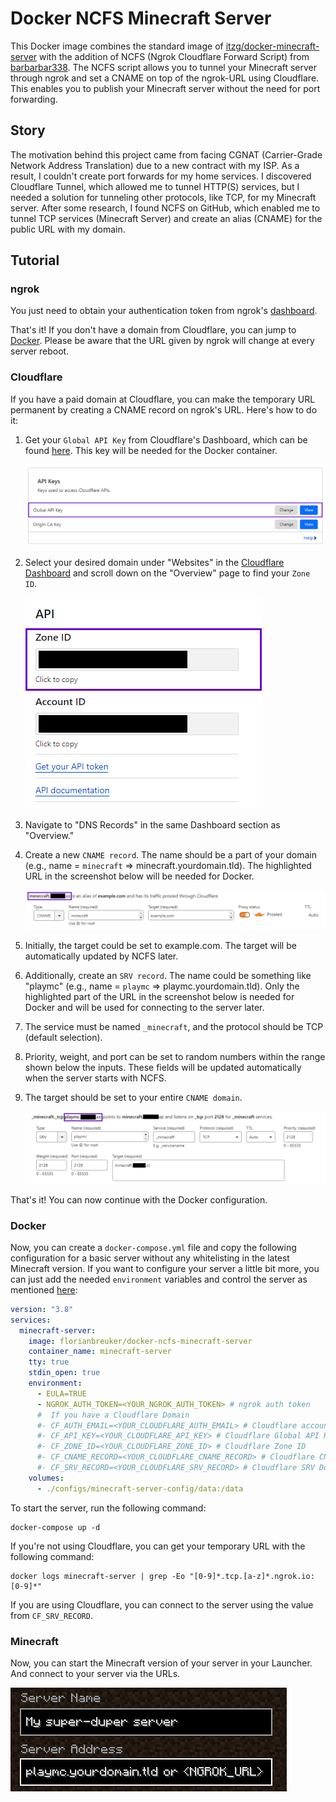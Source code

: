# Docker NCFS Minecraft Server

This Docker image combines the standard image of [itzg/docker-minecraft-server](https://github.com/itzg/docker-minecraft-server) with the addition of NCFS (Ngrok Cloudflare Forward Script) from [barbarbar338](https://github.com/barbarbar338/ncfs). The NCFS script allows you to tunnel your Minecraft server through ngrok and set a CNAME on top of the ngrok-URL using Cloudflare. This enables you to publish your Minecraft server without the need for port forwarding.

## Story

The motivation behind this project came from facing CGNAT (Carrier-Grade Network Address Translation) due to a new contract with my ISP. As a result, I couldn't create port forwards for my home services. I discovered Cloudflare Tunnel, which allowed me to tunnel HTTP(S) services, but I needed a solution for tunneling other protocols, like TCP, for my Minecraft server. After some research, I found NCFS on GitHub, which enabled me to tunnel TCP services (Minecraft Server) and create an alias (CNAME) for the public URL with my domain.

## Tutorial

### ngrok

You just need to obtain your authentication token from ngrok's [dashboard](https://dashboard.ngrok.com/get-started/your-authtoken).

That's it! If you don't have a domain from Cloudflare, you can jump to [Docker](#docker).
Please be aware that the URL given by ngrok will change at every server reboot.

### Cloudflare

If you have a paid domain at Cloudflare, you can make the temporary URL permanent by creating a CNAME record on ngrok's URL. Here's how to do it:

1. Get your `Global API Key` from Cloudflare's Dashboard, which can be found [here](https://dash.cloudflare.com/profile/api-tokens). 
   This key will be needed for the Docker container.
   
   ![get_cf_global_api_key](assets/get_cf_global_api_key.png)

2. Select your desired domain under "Websites" in the [Cloudflare Dashboard](https://dash.cloudflare.com) and scroll down on the "Overview" page to find your `Zone ID`.
   
   ![get_cf_zone_id](assets/get_cf_zone_id.png)

3. Navigate to "DNS Records" in the same Dashboard section as "Overview."

4. Create a new `CNAME record`. The name should be a part of your domain (e.g., name = `minecraft` => minecraft.yourdomain.tld). The highlighted URL in the screenshot below will be needed for Docker.
   
   ![base_cf_cname_config](assets/base_cf_cname_config.png)

5. Initially, the target could be set to example.com. The target will be automatically updated by NCFS later.

6. Additionally, create an `SRV record`. The name could be something like "playmc" (e.g., name = `playmc` => playmc.yourdomain.tld). Only the highlighted part of the URL in the screenshot below is needed for Docker and will be used for connecting to the server later.

7. The service must be named `_minecraft`, and the protocol should be TCP (default selection).

8. Priority, weight, and port can be set to random numbers within the range shown below the inputs. These fields will be updated automatically when the server starts with NCFS.

9. The target should be set to your entire `CNAME domain`.
   
   ![base_cf_srv_config](assets/base_cf_srv_config.png)

That's it! You can now continue with the Docker configuration.

### Docker

Now, you can create a `docker-compose.yml` file and copy the following configuration for a basic server without any whitelisting in the latest Minecraft version. If you want to configure your server a little bit more, you can just add the needed `environment` variables and control the server as mentioned [here](https://docker-minecraft-server.readthedocs.io/en/latest/):

```yaml
version: "3.8"
services:
  minecraft-server:
    image: florianbreuker/docker-ncfs-minecraft-server
    container_name: minecraft-server
    tty: true
    stdin_open: true
    environment:
      - EULA=TRUE
      - NGROK_AUTH_TOKEN=<YOUR_NGROK_AUTH_TOKEN> # ngrok auth token
      #  If you have a Cloudflare Domain
      #- CF_AUTH_EMAIL=<YOUR_CLOUDFLARE_AUTH_EMAIL> # Cloudflare account E-Mail
      #- CF_API_KEY=<YOUR_CLOUDFLARE_API_KEY> # Cloudflare Global API Key
      #- CF_ZONE_ID=<YOUR_CLOUDFLARE_ZONE_ID> # Cloudflare Zone ID
      #- CF_CNAME_RECORD=<YOUR_CLOUDFLARE_CNAME_RECORD> # Cloudflare CNAME Domain
      #- CF_SRV_RECORD=<YOUR_CLOUDFLARE_SRV_RECORD> # Cloudflare SRV Domain (for your connection)
    volumes:
      - ./configs/minecraft-server-config/data:/data
```

To start the server, run the following command:

```
docker-compose up -d
```

If you're not using Cloudflare, you can get your temporary URL with the following command:

```
docker logs minecraft-server | grep -Eo "[0-9]*.tcp.[a-z]*.ngrok.io:[0-9]*"
```

If you are using Cloudflare, you can connect to the server using the value from `CF_SRV_RECORD`.

### Minecraft

Now, you can start the Minecraft version of your server in your Launcher. And connect to your server via the URLs.

![minecraft_server_edit](assets/minecraft_server_edit.png)
